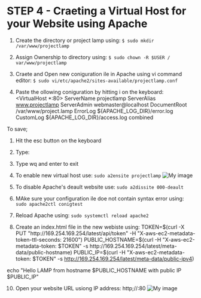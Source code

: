 # STEP 4 - Craeting a Virtual Host for your Website using Apache
1. Create the directory or project lamp using:
`$ sudo mkdir /var/www/projectlamp`


2. Assign Ownership to directory using:
`$ sudo chown -R $USER / var/www/projectlamp`

3. Craete and Open new coniguration ile in Apache using vi command editor:
`$ sudo vi/etc/apache2/sites-available/projectlamp.conf`

4. Paste the ollowing coniguration by hitting i on the keyboard:
<VirtualHost *:80>
    ServerName projectlamp
    ServerAlias www.projectlamp
    ServerAdmin webmaster@localhost
    DocumentRoot /var/www/project.lamp
    ErrorLog ${APACHE_LOG_DIR}/error.log
    CustomLog ${APACHE_LOG_DIR}/access.log combined
</VirtualHost>

To save;
1. Hit the esc button on the keyboard
2. Type:
3. Type wq and enter to exit

5. To enable new virtual host use:
`sudo a2ensite projectlamp`
![My image](mkdir.jpeg)

6. To disable Apache's deault website use:
`sudo a2dissite 000-deault`

7. MAke sure your configuration ile doe not contain syntax error using:
`sudo apache2ctl conigtest`

8. Reload Apache using:
`sudo systemctl reload apache2`

9. Create an index.html file in the new webiste using:
             TOKEN=$(curl -X PUT "http://169.254.169.254/latest/api/token" -H "X-aws-ec2-metadata-token-ttl-seconds: 21600")
PUBLIC_HOSTNAME=$(curl -H "X-aws-ec2-metadata-token: $TOKEN" -s http://169.254.169.254/latest/meta-data/public-hostname)
PUBLIC_IP=$(curl -H "X-aws-ec2-metadata-token: $TOKEN" -s http://169.254.169.254/latest/meta-data/public-ipv4)

echo "Hello LAMP from hostname $PUBLIC_HOSTNAME with public IP $PUBLIC_IP"

10. Open your website URL usiong IP address:
http;//<Public-IP-Address>:80
![My image](final_website.jpeg)

